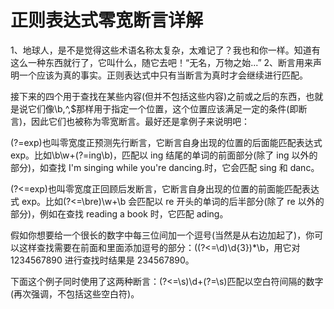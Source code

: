 # 正则表达式零宽断言详解

1、地球人，是不是觉得这些术语名称太复杂，太难记了？我也和你一样。知道有这么一种东西就行了，它叫什么，随它去吧！“无名，万物之始...”
2、断言用来声明一个应该为真的事实。正则表达式中只有当断言为真时才会继续进行匹配。

接下来的四个用于查找在某些内容(但并不包括这些内容)之前或之后的东西，也就是说它们像\b,^,$那样用于指定一个位置，这个位置应该满足一定的条件(即断言)，因此它们也被称为零宽断言。最好还是拿例子来说明吧：

(?=exp)也叫零宽度正预测先行断言，它断言自身出现的位置的后面能匹配表达式 exp。比如\b\w+(?=ing\b)，匹配以 ing 结尾的单词的前面部分(除了 ing 以外的部分)，如查找 I'm singing while you're dancing.时，它会匹配 sing 和 danc。

(?<=exp)也叫零宽度正回顾后发断言，它断言自身出现的位置的前面能匹配表达式 exp。比如(?<=\bre)\w+\b 会匹配以 re 开头的单词的后半部分(除了 re 以外的部分)，例如在查找 reading a book 时，它匹配 ading。

假如你想要给一个很长的数字中每三位间加一个逗号(当然是从右边加起了)，你可以这样查找需要在前面和里面添加逗号的部分：((?<=\d)\d{3})*\b，用它对 1234567890 进行查找时结果是 234567890。

下面这个例子同时使用了这两种断言：(?<=\s)\d+(?=\s)匹配以空白符间隔的数字(再次强调，不包括这些空白符)。